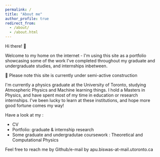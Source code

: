 ```yaml
---
permalink: /
title: "About me"
author_profile: true
redirect_from: 
  - /about/
  - /about.html
---
```


Hi there! 👋

Welcome to my home on the internet - I'm using this site as a portfolio showcasing some of the work I've completed throughout my graduate and undergraduate studies, and internships inbetween.

🚧 Please note this site is currently under semi-active construction

I'm currently a physics graduate at the University of Toronto, studying Atmospheric Physics and Machine learning things. I hold a Masters in Physics, and have spent most of my time in education or research internships. I've been lucky to learn at these institutions, and hope more good fortune comes my way!

Have a look at my :
- CV
- Portfolio: graduate & internship research
- Some graduate and undergradutae coursework : Theoretical and Computational Physics

Feel free to reach me by Github/e-mail by apu.biswas-at-mail.utoronto.ca
